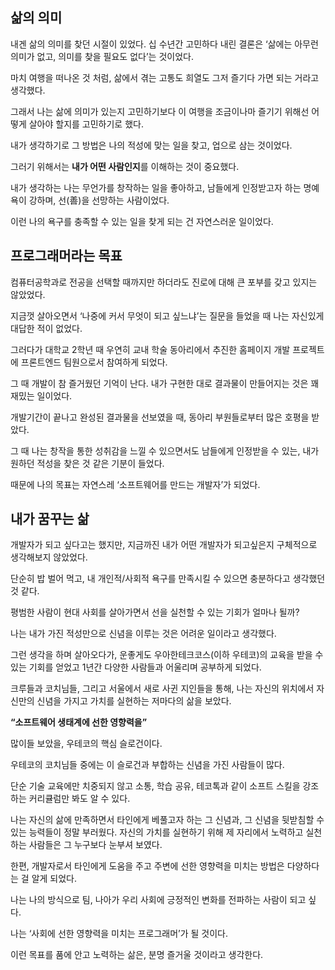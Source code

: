 ## 삶의 의미

내겐 삶의 의미를 찾던 시절이 있었다. 십 수년간 고민하다 내린 결론은 ‘삶에는 아무런 의미가 없고, 의미를 찾을 필요도 없다’는 것이었다.

마치 여행을 떠나온 것 처럼, 삶에서 겪는 고통도 희열도 그저 즐기다 가면 되는 거라고 생각했다.

그래서 나는 삶에 의미가 있는지 고민하기보다 이 여행을 조금이나마 즐기기 위해선 어떻게 살아야 할지를 고민하기로 했다.

내가 생각하기로 그 방법은 나의 적성에 맞는 일을 찾고, 업으로 삼는 것이었다. 

그러기 위해서는 **내가 어떤 사람인지**를 이해하는 것이 중요했다.

내가 생각하는 나는 무언가를 창작하는 일을 좋아하고, 남들에게 인정받고자 하는 명예욕이 강하며, 선(善)을 선망하는 사람이었다.

이런 나의 욕구를 충족할 수 있는 일을 찾게 되는 건 자연스러운 일이었다.

## 프로그래머라는 목표

컴퓨터공학과로 전공을 선택할 때까지만 하더라도 진로에 대해 큰 포부를 갖고 있지는 않았었다.

지금껏 살아오면서 ‘나중에 커서 무엇이 되고 싶느냐’는 질문을 들었을 때 나는 자신있게 대답한 적이 없었다.

그러다가 대학교 2학년 때 우연히 교내 학술 동아리에서 추진한 홈페이지 개발 프로젝트에 프론트엔드 팀원으로서 참여하게 되었다.

그 때 개발이 참 즐거웠던 기억이 난다. 내가 구현한 대로 결과물이 만들어지는 것은 꽤 재밌는 일이었다.

개발기간이 끝나고 완성된 결과물을 선보였을 때, 동아리 부원들로부터 많은 호평을 받았다.

그 때 나는 창작을 통한 성취감을 느낄 수 있으면서도 남들에게 인정받을 수 있는, 내가 원하던 적성을 찾은 것 같은 기분이 들었다.

때문에 나의 목표는 자연스레 ‘소프트웨어를 만드는 개발자’가 되었다.

## 내가 꿈꾸는 삶

개발자가 되고 싶다고는 했지만, 지금까진 내가 어떤 개발자가 되고싶은지 구체적으로 생각해보지 않았었다.

단순히 밥 벌어 먹고, 내 개인적/사회적 욕구를 만족시킬 수 있으면 충분하다고 생각했던 것 같다.

평범한 사람이 현대 사회를 살아가면서 선을 실천할 수 있는 기회가 얼마나 될까?

나는 내가 가진 적성만으로 신념을 이루는 것은 어려운 일이라고 생각했다.

그런 생각을 하며 살아오다가, 운좋게도 우아한테크코스(이하 우테코)의 교육을 받을 수 있는 기회를 얻었고 1년간 다양한 사람들과 어울리며 공부하게 되었다.

크루들과 코치님들, 그리고 서울에서 새로 사귄 지인들을 통해, 나는 자신의 위치에서 자신만의 신념을 가지고 가치를 실현하는 저마다의 삶을 보았다.

**“소프트웨어 생태계에 선한 영향력을”**

많이들 보았을, 우테코의 핵심 슬로건이다.

우테코의 코치님들 중에는 이 슬로건과 부합하는 신념을 가진 사람들이 많다.

단순 기술 교육에만 치중되지 않고 소통, 학습 공유, 테코톡과 같이 소프트 스킬을 강조하는 커리큘럼만 봐도 알 수 있다.

나는 자신의 삶에 만족하면서 타인에게 베풀고자 하는 그 신념과, 그 신념을 뒷받침할 수 있는 능력들이 정말 부러웠다. 자신의 가치를 실현하기 위해 제 자리에서 노력하고 실천하는 사람들은 그 누구보다 눈부셔 보였다.

한편, 개발자로서 타인에게 도움을 주고 주변에 선한 영향력을 미치는 방법은 다양하다는 걸 알게 되었다.

나는 나의 방식으로 팀, 나아가 우리 사회에 긍정적인 변화를 전파하는 사람이 되고 싶다.

나는 ‘사회에 선한 영향력을 미치는 프로그래머’가 될 것이다.

이런 목표를 품에 안고 노력하는 삶은, 분명 즐거울 것이라고 생각한다.
